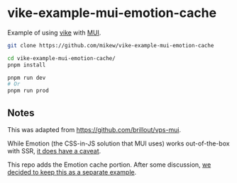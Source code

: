 # vike-example-mui-emotion-cache

Example of using [vike](https://github.com/vikejs/vike) with [MUI](https://mui.com/).

```bash
git clone https://github.com/mikew/vike-example-mui-emotion-cache

cd vike-example-mui-emotion-cache/
pnpm install

pnpm run dev
# Or
pnpm run prod
```

## Notes

This was adapted from https://github.com/brillout/vps-mui.

While Emotion (the CSS-in-JS solution that MUI uses) works out-of-the-box with
SSR, [it does have a caveat](https://emotion.sh/docs/ssr#advanced-approach).

This repo adds the Emotion cache portion. After some discussion, [we decided to
keep this as a separate
example](https://github.com/brillout/vps-mui/pull/1#issuecomment-1834311851).
